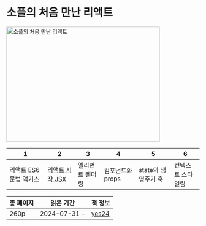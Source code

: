 # 소플의 처음 만난 리액트

<img src="소플의 처음 만난 리액트.png" alt="소플의 처음 만난 리액트" width="400" height="300"/>

| 1              | 2                           | 3        | 4           | 5             | 6         |
|----------------|-----------------------------|----------|-------------|---------------|-----------|
| 리액트 ES6 문법 액기스 | [리액트 시작 JSX](리액트-시작-JSX.md) | 엘리먼트 렌더링 | 컴포넌트와 props | state와 생명주기 훅 | 컨텍스트 스타일링 |

| 총 페이지 | 읽은 기간        | 책 정보                                                   |
|-------|--------------|--------------------------------------------------------|
| 260p  | 2024-07-31 - | [yes24](https://www.yes24.com/Product/Goods/123904932) |